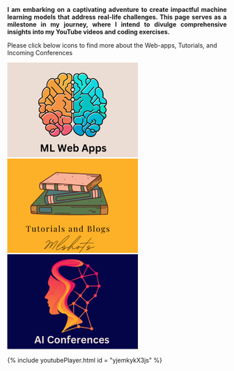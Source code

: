 <div style="text-align: justify;">
<strong> I am embarking on a captivating adventure to create impactful machine learning models that address real-life challenges. This page serves as a milestone in my journey, where I intend to divulge comprehensive insights into my YouTube videos and coding exercises.</strong>
</div>


Please click below icons to find more about the Web-apps, Tutorials, and Incoming Conferences

[<img alt="Image 1" width="300px" src="1.png" />](https://mlshots.live/Deep-Learning-Course/)
[<img alt="Image 2" width="300px" src="2.png" />](https://mlshots.live/Deep-Learning-Course/)
[<img alt="Image 3" width="300px" src="3.png" />](https://mlshots.live/Deep-Learning-Course/)




{% include youtubePlayer.html id = "yjemkykX3js" %}




